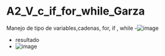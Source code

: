 # A2_V_c_if_for_while_Garza
Manejo de tipo de variables,cadenas, for, if , while
-![image](https://github.com/user-attachments/assets/d00ac797-de98-40aa-bc2e-cbc4683ef5ae)

- resultado
- ![image](https://github.com/user-attachments/assets/60fe4de8-9010-4914-8572-da4f0614df6a)

